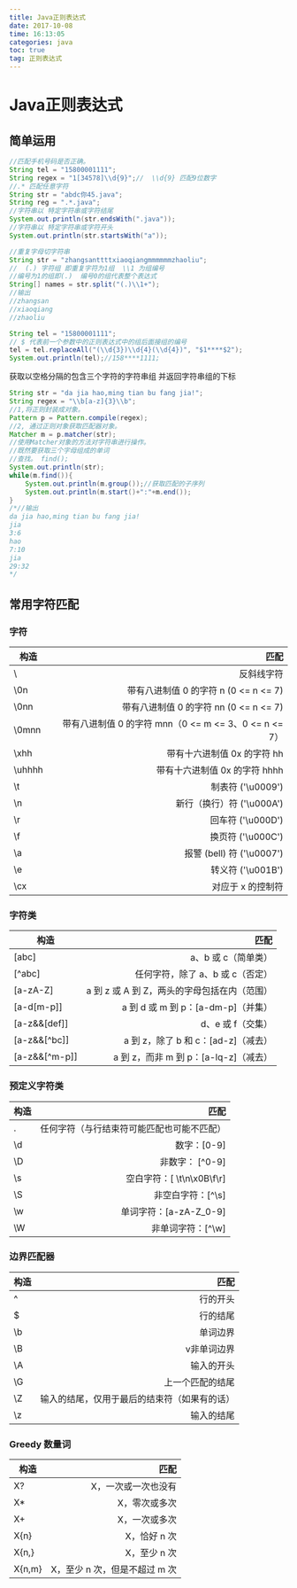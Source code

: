 ```yaml
---
title: Java正则表达式
date: 2017-10-08
time: 16:13:05
categories: java
toc: true
tag: 正则表达式
---
```

</p>

# Java正则表达式

## 简单运用
```java
//匹配手机号码是否正确。 
String tel = "15800001111";
String regex = "1[34578]\\d{9}";//  \\d{9} 匹配9位数字
//.* 匹配任意字符
String str = "abdc你45.java";
String reg = ".*.java";
//字符串以 特定字符串或字符结尾
System.out.println(str.endsWith(".java"));
//字符串以 特定字符串或字符开头
System.out.println(str.startsWith("a"));

//重复字母切字符串
String str = "zhangsanttttxiaoqiangmmmmmmzhaoliu";
//  (.) 字符组 即重复字符为1组  \\1 为组编号
//编号为1的组即(.)  编号0的组代表整个表达式
String[] names = str.split("(.)\\1+");
//输出
//zhangsan
//xiaoqiang
//zhaoliu

String tel = "15800001111";
// $ 代表前一个参数中的正则表达式中的组后面接组的编号
tel = tel.replaceAll("(\\d{3})\\d{4}(\\d{4})", "$1****$2");
System.out.println(tel);//158****1111;
```

获取以空格分隔的包含三个字符的字符串组 并返回字符串组的下标
```java
String str = "da jia hao,ming tian bu fang jia!";
String regex = "\\b[a-z]{3}\\b";
//1,将正则封装成对象。
Pattern p = Pattern.compile(regex);
//2, 通过正则对象获取匹配器对象。 
Matcher m = p.matcher(str);
//使用Matcher对象的方法对字符串进行操作。
//既然要获取三个字母组成的单词 
//查找。 find();
System.out.println(str);
while(m.find()){
    System.out.println(m.group());//获取匹配的子序列            
    System.out.println(m.start()+":"+m.end());
}
/*//输出
da jia hao,ming tian bu fang jia!
jia
3:6
hao
7:10
jia
29:32
*/
```

## 常用字符匹配

### 字符

| 构造        | 匹配    |
| --------    | -----:   |
| \\          | 反斜线字符     |
| \0n         | 带有八进制值 0 的字符 n (0 <= n <= 7)      |
| \0nn        | 带有八进制值 0 的字符 nn (0 <= n <= 7)     |
| \0mnn       | 带有八进制值 0 的字符 mnn（0 <= m <= 3、0 <= n <= 7） |
| \xhh        | 带有十六进制值 0x 的字符 hh |
| \uhhhh      | 带有十六进制值 0x 的字符 hhhh |
| \t          | 制表符 ('\u0009') |
| \n          | 新行（换行）符 ('\u000A') |
| \r          | 回车符 ('\u000D') |
| \f          | 换页符 ('\u000C') |
| \a          | 报警 (bell) 符 ('\u0007') |
| \e          | 转义符 ('\u001B') |
| \cx         | 对应于 x 的控制符 |

### 字符类
| 构造            | 匹配    |
| --------        | -----:   |
| [abc]           | a、b 或 c（简单类） |
| [^abc]          | 任何字符，除了 a、b 或 c（否定） |
| [a-zA-Z]        | a 到 z 或 A 到 Z，两头的字母包括在内（范围） |
| [a-d[m-p]]      | a 到 d 或 m 到 p：[a-dm-p]（并集） |
| [a-z&&[def]]    | d、e 或 f（交集） |
| [a-z&&[^bc]]    | a 到 z，除了 b 和 c：[ad-z]（减去） |
| [a-z&&[^m-p]]   | a 到 z，而非 m 到 p：[a-lq-z]（减去） |

### 预定义字符类
| 构造            | 匹配    |
| --------        | -----:   |
| .   | 任何字符（与行结束符可能匹配也可能不匹配） |
| \d  | 数字：[0-9] |
| \D  | 非数字： [^0-9] |
| \s  | 空白字符：[ \t\n\x0B\f\r] |
| \S  | 非空白字符：[^\s] |
| \w  | 单词字符：[a-zA-Z_0-9] |
| \W  | 非单词字符：[^\w] |

### 边界匹配器
| 构造            | 匹配    |
| --------        | -----:   |
| ^   | 行的开头 |
| $   | 行的结尾 |
| \b  | 单词边界 |
| \B  | v非单词边界 |
| \A  | 输入的开头 |
| \G  | 上一个匹配的结尾 |
| \Z  | 输入的结尾，仅用于最后的结束符（如果有的话） |
| \z  | 输入的结尾 |

### Greedy 数量词
| 构造            | 匹配    |
| --------        | -----:   |
| X?  | X，一次或一次也没有 |
| X*  | X，零次或多次 |
| X+  | X，一次或多次 |
| X{n}    | X，恰好 n 次 |
| X{n,}   | X，至少 n 次 |
| X{n,m}  | X，至少 n 次，但是不超过 m 次 |
